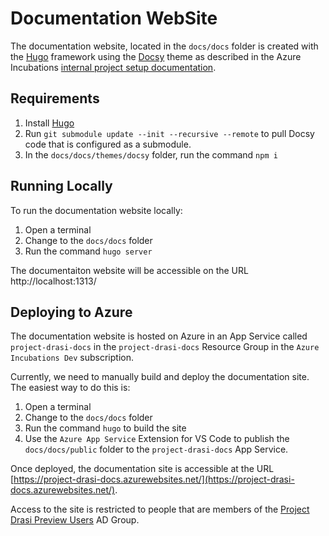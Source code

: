 # Documentation WebSite
The documentation website, located in the ```docs/docs``` folder is created with the [Hugo](https://gohugo.io/) framework using the [Docsy](https://www.docsy.dev/) theme as described in the Azure Incubations [internal project setup documentation](https://dev.azure.com/azure-octo/Incubations/_wiki/wikis/Incubations.wiki/171/Project-Website).

## Requirements

1. Install [Hugo](https://gohugo.io/)
1. Run ```git submodule update --init --recursive --remote``` to pull Docsy code that is configured as a submodule.
1. In the ```docs/docs/themes/docsy``` folder, run the command ```npm i```

## Running Locally
To run the documentation website locally:

1. Open a terminal
1. Change to the ```docs/docs``` folder
1. Run the command ```hugo server```

The documentaiton website will be accessible on the URL http://localhost:1313/

## Deploying to Azure

The documentation website is hosted on Azure in an App Service called ```project-drasi-docs``` in the ```project-drasi-docs``` Resource Group in the ```Azure Incubations Dev``` subscription.

Currently, we need to manually build and deploy the documentation site. The easiest way to do this is:

1. Open a terminal
1. Change to the ```docs/docs``` folder
1. Run the command ```hugo``` to build the site
1. Use the ```Azure App Service``` Extension for VS Code to publish the ```docs/docs/public``` folder to the ```project-drasi-docs``` App Service.

Once deployed, the documentation site is accessible at the URL [https://project-drasi-docs.azurewebsites.net/](https://project-drasi-docs.azurewebsites.net/).

Access to the site is restricted to people that are members of the [Project Drasi Preview Users](https://ms.portal.azure.com/#view/Microsoft_AAD_IAM/GroupDetailsMenuBlade/~/Overview/groupId/01063f6b-d581-48e5-806a-29d531cba3ff) AD Group.

